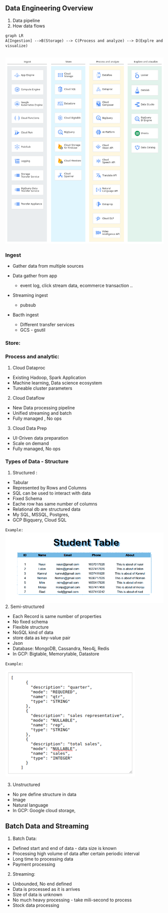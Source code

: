 ## Data Engineering Overview

1. Data pipeline
2. How data flows

```mermaid
graph LR
A[Ingestion] -->B(Storage) --> C(Process and analyze) --> D(Explre and visualize)
    
```
![data](./images/data-lifecycle-1.webp)

### Ingest
- Gather data from multiple sources
- Data gather from app
  - event log, click stream data, ecommerce transaction ..

- Streaming ingest
    - pubsub

- Bacth ingest
    - Different transfer services
    - GCS - gsutil
### Store:
### Process and analytic:
 1. Cloud Dataproc
  - Existing Hadoop, Spark Application
  - Machine learning, Data science ecosystem
  - Tuneable cluster parameters
 2. Cloud Dataflow
  - New Data processing pipeline
  - Unified streaming and batch
  - Fully managed , No ops
 3. Cloud Data Prep
  - UI-Driven data preparation
  - Scale on demand
  - Fully managed, No ops
### Types of Data - Structure
 1. Structured : 
  - Tabular
  - Represented by Rows and Columns
  - SQL can be used to interact with data
  - Fixed Schema
  - Eache row has same number of columns
  - Relational db are structured data
  - My SQL, MSSQL, Postgres,
  - GCP Bigquery, Cloud SQL

  `Example:`
  ![Alt text](./images/example-datastructure.png)
 2. Semi-structured
  - Each Record is same number of properties
  - No fixed schema
  - Flexible structure
  - NoSQL kind of data
  - store data as key-value pair
  - Json
  - Database: MongoDB, Cassandra, Neo4j, Redis
  - In GCP: Bigtable, Memorytable, Datastore

  `Example:`

  ![Alt text](./images//example-semidatastructure.png)

 3. Unstructured
 - No pre define structure in data
 - Image
 - Natural language
 - In GCP: Google cloud storage, 

 ## Batch Data and Streaming
 1. Batch Data:
  - Defined start and end of data - data size is known
  - Processing high volume of data after certain periodic interval
  - Long time to processing data
  - Payment processing
 2. Streaming:
  - Unbounded, No end defined
  - Data is processed as it is arrives
  - Size of data is unknown
  - No much heavy processing - take mili-second to process
  - Stock data processing